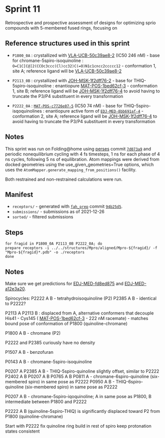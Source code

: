 # Sprint 11

Retrospective and prospective assessment of designs for optimizing sprio compounds with 5-membered fused rings, focusing on

## Reference structures used in this sprint

* `P1800_0A` : crystallized with [VLA-UCB-50c39ae8-2](https://covid.postera.ai/covid/submissions/VLA-UCB-50c39ae8-2) (IC50 246 nM) - base for chromane-5spiro-isoquinoline : `O=C1C[C@]2(CCOc3ccc(Cl)cc32)C(=O)N1c1cncc2ccccc12` - conformation 1, site A; reference ligand will be [VLA-UCB-50c39ae8-2](https://covid.postera.ai/covid/submissions/VLA-UCB-50c39ae8-2)

* `P2113_0B` : crystallized with [JOH-MSK-1f2dff76-2](https://covid.postera.ai/covid/submission/JOH-MSK-1f2dff76-2) - base for THIQ-5spiro-isoquinoline : enantiopure [MAT-POS-1bed62cf-3](https://covid.postera.ai/covid/submissions/MAT-POS-1bed62cf-3) - conformation 1, site B; reference ligand will be [JOH-MSK-1f2dff76-4](https://covid.postera.ai/covid/submission/JOH-MSK-1f2dff76-4) to avoid having to truncate the P3/P4 substituent in every transformation

* `P2222_0A` : [`MAT-POS-c7726e07-5`](https://covid.postera.ai/covid/submissions/MAT-POS-c7726e07-5) (IC50 74 nM) - base for THIQ-5spiro-isqoquinolines : enantiopure active form of [`EDJ-MED-8bb691af-4`](https://covid.postera.ai/covid/submissions/EDJ-MED-8bb691af-4) - conformation 2, site A; reference ligand will be [JOH-MSK-1f2dff76-4](https://covid.postera.ai/covid/submission/JOH-MSK-1f2dff76-4) to avoid having to truncate the P3/P4 substituent in every transformation

## Notes

This sprint was run on Folding@home using [perses](http://github.com/choderalab/perses) commit [`7d073a9`](https://github.com/choderalab/perses/commit/7d073a9dab1dd9f857c8f2e4b3eaf996ebd17a53) and periodic nonequilibrium cycling with 4 fs timesteps, 1 ns for each phase of 4 ns cycles, following 5 ns of equilibration.
Atom mappings were derived from docked geometries using the use_given_geometries=True options, which uses the `AtomMapper.generate_mapping_from_positions()` facility.

Both restrained and non-restrained calculations were run.

## Manifest
* `receptors/` - generated with [`fah_prep`](https://github.com/choderalab/fah_prep) commit [`94b25d5`](https://github.com/choderalab/fah_prep/commit/94b25d53303e5b9e924d2e18dc162406042ac6ef).
* `submissions/` - submissions as of 2021-12-26
* `sorted/` - filtered submissions

## Steps
```
for fragid in P1800_0A P2113_0B P2222_0A; do
prepare receptors -i ../../structures/Mpro/aligned/Mpro-${fragid}/ -f "Mpro-${fragid}*.pdb" -o ./receptors
done
```

## Notes

Make sure we get predictions for [EDJ-MED-fd8ed875](https://covid.postera.ai/covid/submissions/fd8ed875-7ab8-4dfb-a695-3f1dd5feea36) and [EDJ-MED-a12e3a20](https://covid.postera.ai/covid/submissions/a12e3a20-6154-48de-9476-1a7403650f51).


Spirocycles:
P2222 A B - tetrahydroisoquinoline (P2)
P2385 A B - identical to P2222?

P2113 A
P2113 B : displaced from A, alternative conformers that decouple His41 - Cys145  ( [MAT-POS-1bed62cf-3](https://covid.postera.ai/covid/submissions/1bed62cf-6fb2-4954-b5e3-72f9cb131639/3)  - 222 nM racemate) - matches bound pose of conformation of P1800 (quinoline-chromane)

P1800 A B - chromane (P2)


P2222 and P2385 curiously have no density


P1507 A B - benzofuran

P0143 A B - chromane-5spiro-isoquinoline

P0207 A
P2385 A B - THIQ-5spiro-quinoline slightly offset, similar to P2222
P2402 A B
P0207 A B
P0765 A B
P0811 A - chromane-6spiro-quinoline (six-membered spiro) in same pose as P2222
P0950 A B - THIQ-6spiro-quinoline (six-membered spiro) in same pose as P2222

P0207 A B - chromane-5spiro-iqoquinoline; A in same pose as P1800, B intermediate between P1800 and P2222

P2222 A B (quinoline-5spiro-THIQ) is significantly displaced toward P2 from P1800 (quinoline-chromane)

Start with P2222
fix quinoline ring
build in rest of spiro
keep protonation states consistent
